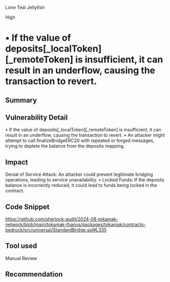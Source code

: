 Lone Teal Jellyfish

High

# • If the value of deposits[_localToken][_remoteToken] is insufficient, it can result in an underflow, causing the transaction to revert.

## Summary

## Vulnerability Detail

• If the value of deposits[_localToken][_remoteToken] is insufficient, it can result in an underflow, causing the transaction to revert.
• An attacker might attempt to call finalizeBridgeERC20 with repeated or forged messages, trying to deplete the balance from the deposits mapping.

## Impact

Denial of Service Attack: An attacker could prevent legitimate bridging operations, leading to service unavailability.
• Locked Funds: If the deposits balance is incorrectly reduced, it could lead to funds being locked in the contract.

## Code Snippet

https://github.com/sherlock-audit/2024-08-tokamak-network/blob/main/tokamak-thanos/packages/tokamak/contracts-bedrock/src/universal/StandardBridge.sol#L335
## Tool used

Manual Review

## Recommendation